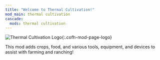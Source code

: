 ```yaml
---
title: "Welcome to Thermal Cultivation!"
mod_main: thermal cultivation
cascade:
  mods: thermal cultivation
---
```


![Thermal Cultivation Logo](/images/logos/1.16/thermal-cultivation.png){:.cofh-mod-page-logo}

This mod adds crops, food, and various tools, equipment, and devices to assist
with farming and ranching!